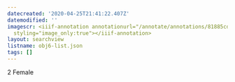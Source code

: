 ```yaml
---
datecreated: '2020-04-25T21:41:22.407Z'
datemodified: ''
imagescr: <iiif-annotation annotationurl="/annotate/annotations/81885cd4-873d-11ea-909e-5254008afee6.json"
  styling="image_only:true"></iiif-annotation>
layout: searchview
listname: obj6-list.json
tags: []
---
```

2 Female